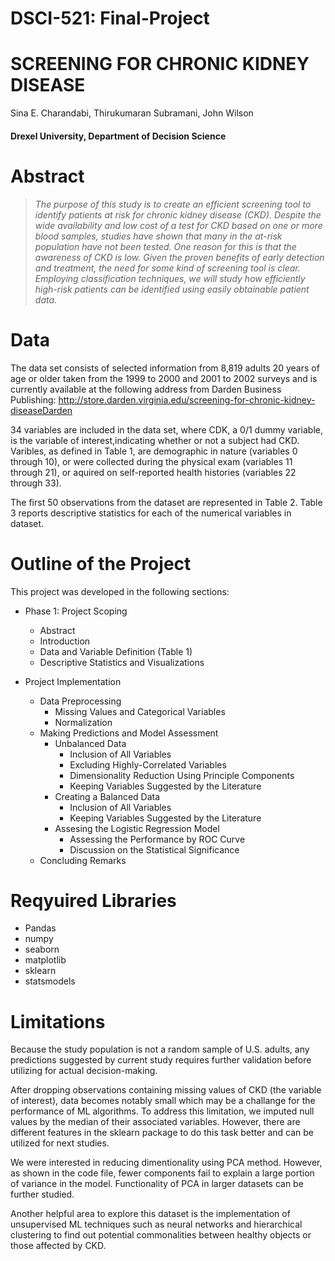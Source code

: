 # DSCI-521: Final-Project

# SCREENING FOR CHRONIC KIDNEY DISEASE

Sina E. Charandabi, Thirukumaran Subramani, John Wilson
#### Drexel University, Department of Decision Science

# Abstract
>_The purpose of this study is to create an efficient screening tool to identify patients at risk for chronic kidney disease (CKD). Despite the wide availability and low cost of a test for CKD based on one or more blood samples, studies have shown that many in the at-risk population have not been tested. One reason for this is that the awareness of CKD is low. Given the proven benefits of early detection and treatment, the need for some kind of screening tool is clear. Employing classification techniques, we will study how efficiently high-risk patients can be identified using easily obtainable patient data._


# Data

The data set consists of selected information from 8,819 adults 20 years of age or older taken from the 1999 to 2000 and 2001 to 2002 surveys and is currently available at the following address from Darden Business Publishing: http://store.darden.virginia.edu/screening-for-chronic-kidney-diseaseDarden   

34 variables are included in the data set, where CDK, a 0/1 dummy variable, is the variable of interest,indicating whether or not a subject had CKD. Varibles, as defined in Table 1, are demographic in nature (variables 0 through 10), or were collected during the physical exam (variables 11 through 21), or aquired on self-reported health histories (variables 22 through 33). 

The first 50 observations from the dataset are represented in Table 2. Table 3 reports descriptive statistics for each of the numerical variables in dataset. 

# Outline of the Project

This project was developed in the following sections:

- Phase 1: Project Scoping
   - Abstract
   - Introduction
   - Data and Variable Definition (Table 1)
   - Descriptive Statistics and Visualizations
   
- Project Implementation
   - Data Preprocessing
      - Missing Values and Categorical Variables
      - Normalization
   - Making Predictions and Model Assessment  
     - Unbalanced Data
        - Inclusion of All Variables
        - Excluding Highly-Correlated Variables
        - Dimensionality Reduction Using Principle Components
        - Keeping Variables Suggested by the Literature
     - Creating a Balanced Data
        - Inclusion of All Variables
        - Keeping Variables Suggested by the Literature
     - Assesing the Logistic Regression Model
        - Assessing the Performance by ROC Curve
        - Discussion on the Statistical Significance
    - Concluding Remarks 
    
# Reqyuired Libraries
- Pandas
- numpy
- seaborn
- matplotlib
- sklearn
- statsmodels

# Limitations

Because the study population is not a random sample of U.S. adults, any predictions suggested by current study requires further validation before utilizing for actual decision-making. 

After dropping observations containing missing values of CKD (the variable of interest), data becomes notably small which may be a challange for the performance of ML algorithms. To address this limitation, we imputed null values by the median of their associated variables. However, there are different features in the sklearn package to do this task better and can be utilized for next studies.

We were interested in reducing dimentionality using PCA method. However, as shown in the code file, fewer components fail to explain a large portion of variance in the model. Functionality of PCA in larger datasets can be further studied.

Another helpful area to explore this dataset is the implementation of unsupervised ML techniques such as neural networks and hierarchical clustering to find out potential commonalities between healthy objects or those affected by CKD.


